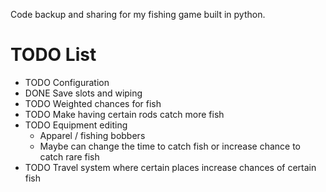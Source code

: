 Code backup and sharing for my fishing game built in python.
# TODO List
- TODO Configuration
- DONE Save slots and wiping
- TODO Weighted chances for fish
- TODO Make having certain rods catch more fish
- TODO Equipment editing
	- Apparel / fishing bobbers
	- Maybe can change the time to catch fish or increase chance to catch rare fish
- TODO Travel system where certain places increase chances of certain fish